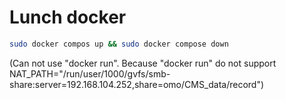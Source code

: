 # Lunch docker
```sh
sudo docker compos up && sudo docker compose down
```
(Can not use "docker run". Because "docker run" do not support NAT_PATH="/run/user/1000/gvfs/smb-share:server=192.168.104.252,share=omo/CMS_data/record")